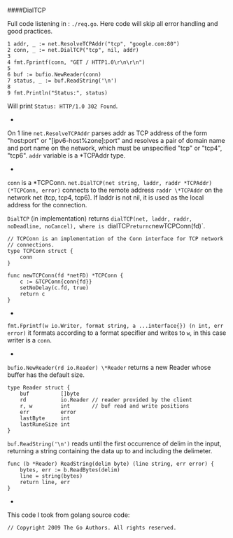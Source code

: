 ####DialTCP

Full code listening in : `./req.go`. Here code will skip all error handling and good practices.

```
1 addr, _ := net.ResolveTCPAddr("tcp", "google.com:80")
2 conn, _ := net.DialTCP("tcp", nil, addr)
3 
4 fmt.Fprintf(conn, "GET / HTTP1.0\r\n\r\n")
5 
6 buf := bufio.NewReader(conn)
7 status, _ := buf.ReadString('\n')
8 
9 fmt.Println("Status:", status)
```

Will print `Status: HTTP/1.0 302 Found`.

-

On 1 line `net.ResolveTCPAddr` parses addr as TCP address of the form "host:port" or "[ipv6-host%zone]:port" and resolves a pair of domain name and port name on the network, which must be unspecified "tcp" or "tcp4", "tcp6". `addr` variable is a \*TCPAddr type. 

-

`conn` is a \*TCPConn. `net.DialTCP(net string, laddr, raddr *TCPAddr)(*TCPConn, error)` connects to the remote address `raddr \*TCPAddr` on the network net (tcp, tcp4, tcp6). If laddr is not nil, it is used as the local address for the connection.

`DialTCP` (in implementation) returns `dialTCP(net, laddr, raddr, noDeadline, noCancel), where is `dialTCP` returnc `newTCPConn(fd)`.

```
// TCPConn is an implementation of the Conn interface for TCP network
// connections.
type TCPConn struct {
    conn
}

func newTCPConn(fd *netFD) *TCPConn {
    c := &TCPConn{conn{fd}}
    setNoDelay(c.fd, true)
    return c
}
```

-

`fmt.Fprintf(w io.Writer, format string, a ...interface{}) (n int, err error)` it formats according to a format specifier and writes to `w`, in this case writer is a `conn`.

-

`bufio.NewReader(rd io.Reader) \*Reader` returns a new Reader whose buffer has the default size. 

```
type Reader struct {
    buf          []byte
    rd           io.Reader // reader provided by the client
    r, w         int       // buf read and write positions
    err          error
    lastByte     int
    lastRuneSize int
}
```

`buf.ReadString('\n')` reads until the first occurrence of delim in the input, returning a string containing the data up to and including the delimeter.

```
func (b *Reader) ReadString(delim byte) (line string, err error) {
    bytes, err := b.ReadBytes(delim)
    line = string(bytes)
    return line, err
}
```

-

This code I took from golang source code:

```
// Copyright 2009 The Go Authors. All rights reserved.
```
